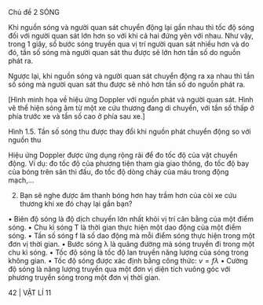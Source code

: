 Chủ đề 2 SÓNG

Khi nguồn sóng và người quan sát chuyển động lại gần nhau thì tốc độ sóng đối với người quan sát lớn hơn so với khi cả hai đứng yên với nhau. Như vậy, trong 1 giây, số bước sóng truyền qua vị trí người quan sát nhiều hơn và do đó, tần số sóng mà người quan sát thu được sẽ lớn hơn tần số do nguồn phát ra.

Ngược lại, khi nguồn sóng và người quan sát chuyển động ra xa nhau thì tần số sóng mà người quan sát thu được sẽ nhỏ hơn tần số do nguồn phát ra.

[Hình minh họa về hiệu ứng Doppler với nguồn phát và người quan sát. Hình vẽ thể hiện sóng âm từ một xe cứu thương đang di chuyển, với tần số thấp ở phía trước xe và tần số cao ở phía sau xe.]

Hình 1.5. Tần số sóng thu được thay đổi khi nguồn phát chuyển động so với nguồn thu

Hiệu ứng Doppler được ứng dụng rộng rãi để đo tốc độ của vật chuyển động. Ví dụ: đo tốc độ của phương tiện tham gia giao thông, đo tốc độ bay của bóng trên sân thi đấu, đo tốc độ dòng chảy của máu trong động mạch,...

2. Bạn sẽ nghe được âm thanh bóng hơn hay trầm hơn của còi xe cứu thương khi xe đó chạy lại gần bạn?

• Biên độ sóng là độ dịch chuyển lớn nhất khỏi vị trí cân bằng của một điểm sóng.
• Chu kì sóng T là thời gian thực hiện một dao động của một điểm sóng.
• Tần số sóng f là số dao động mà mỗi điểm sóng thực hiện trong một đơn vị thời gian.
• Bước sóng λ là quãng đường mà sóng truyền đi trong một chu kì sóng.
• Tốc độ sóng là tốc độ lan truyền năng lượng của sóng trong không gian.
• Tốc độ sóng được xác định bằng công thức: $v = fλ$
• Cường độ sóng là năng lượng truyền qua một đơn vị diện tích vuông góc với phương truyền sóng trong một đơn vị thời gian.

42 | VẬT LÍ 11